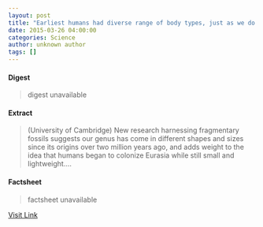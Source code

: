 ```yaml
---
layout: post
title: "Earliest humans had diverse range of body types, just as we do today"
date: 2015-03-26 04:00:00
categories: Science
author: unknown author
tags: []
---
```



#### Digest
>digest unavailable

#### Extract
>(University of Cambridge) New research harnessing fragmentary fossils suggests our genus has come in different shapes and sizes since its origins over two million years ago, and adds weight to the idea that humans began to colonize Eurasia while still small and lightweight....

#### Factsheet
>factsheet unavailable

[Visit Link](http://www.eurekalert.org/pub_releases/2015-03/uoc-ehh032615.php)


